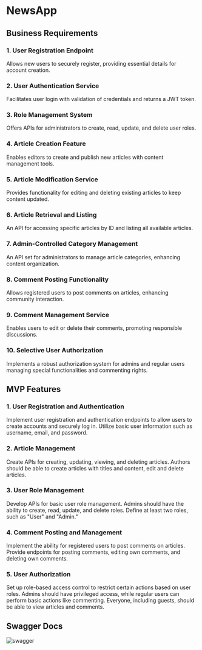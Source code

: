 # NewsApp

## Business Requirements

### 1. User Registration Endpoint
Allows new users to securely register, providing essential details for account creation.

### 2. User Authentication Service

Facilitates user login with validation of credentials and returns a JWT token.
### 3. Role Management System

Offers APIs for administrators to create, read, update, and delete user roles.
### 4. Article Creation Feature

Enables editors to create and publish new articles with content management tools.
### 5. Article Modification Service

Provides functionality for editing and deleting existing articles to keep content updated.
### 6. Article Retrieval and Listing

An API for accessing specific articles by ID and listing all available articles.
### 7. Admin-Controlled Category Management

An API set for administrators to manage article categories, enhancing content organization.
### 8. Comment Posting Functionality

Allows registered users to post comments on articles, enhancing community interaction.
### 9. Comment Management Service

Enables users to edit or delete their comments, promoting responsible discussions.
### 10. Selective User Authorization

Implements a robust authorization system for admins and regular users managing special functionalities and commenting rights.


## MVP Features
### 1. User Registration and Authentication

   Implement user registration and authentication endpoints to allow users to create accounts and securely log in. Utilize basic user information such as username, email, and password.

### 2. Article Management

   Create APIs for creating, updating, viewing, and deleting articles. Authors should be able to create articles with titles and content, edit and delete articles.

### 3. User Role Management

   Develop APIs for basic user role management. Admins should have the ability to create, read, update, and delete roles. Define at least two roles, such as "User" and "Admin."

### 4. Comment Posting and Management

   Implement the ability for registered users to post comments on articles. Provide endpoints for posting comments, editing own comments, and deleting own comments.

### 5. User Authorization

   Set up role-based access control to restrict certain actions based on user roles. Admins should have privileged access, while regular users can perform basic actions like commenting. Everyone, including guests, should be able to view articles and comments.


## Swagger Docs
![swagger](https://github.com/radumihai8/SpringNews/assets/17956023/6de1377d-237e-4c38-b07a-98d36c8e5fec)

